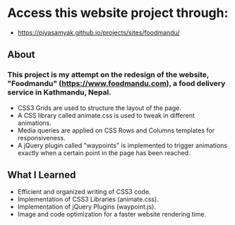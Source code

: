 # Access this website project through: 
- https://piyasamyak.github.io/projects/sites/foodmandu/



## About
### This project is my attempt on the redesign of the website, "Foodmandu" (https://www.foodmandu.com), a food delivery service in Kathmandu, Nepal.
- CSS3 Grids are used to structure the layout of the page.
- A CSS library called animate.css is used to tweak in different animations.
- Media queries are applied on CSS Rows and Columns templates for responsiveness.
- A jQuery plugin called "waypoints" is implemented to trigger animations exactly when a certain point in the page has been reached.

## What I Learned
- Efficient and organized writing of CSS3 code.
- Implementation of CSS3 Libraries (animate.css).
- Implementation of jQuery Plugins (waypoint.js).
- Image and code optimization for a faster website rendering time.




